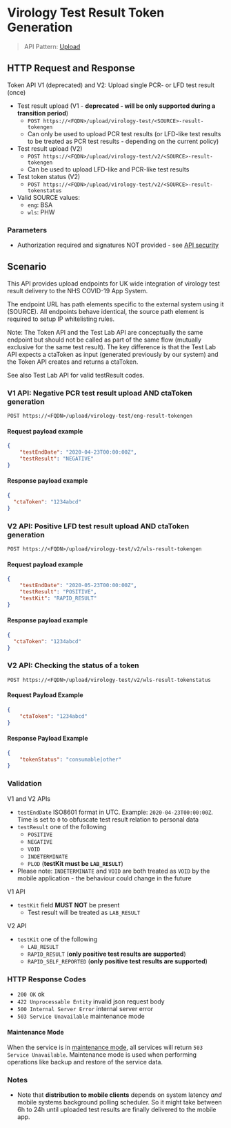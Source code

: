 # Virology Test Result Token Generation

> API Pattern: [Upload](../../../api-patterns.md#upload)

## HTTP Request and Response
Token API V1 (deprecated) and V2: Upload single PCR- or LFD test result (once)

- Test result upload (V1 - **deprecated - will be only supported during a transition period**)
  - ```POST https://<FQDN>/upload/virology-test/<SOURCE>-result-tokengen```
  - Can only be used to upload PCR test results (or LFD-like test results to be treated as PCR test results - depending on the current policy)
- Test result upload (V2)
  - ```POST https://<FQDN>/upload/virology-test/v2/<SOURCE>-result-tokengen```
  - Can be used to upload LFD-like and PCR-like test results
- Test token status (V2)
  - ```POST https://<FQDN>/upload/virology-test/v2/<SOURCE>-result-tokenstatus```
- Valid SOURCE values: 
  - `eng`: BSA
  - `wls`: PHW

### Parameters

- Authorization required and signatures NOT provided - see [API security](../../../api-security.md)

## Scenario

This API provides upload endpoints for UK wide integration of virology test result delivery to the NHS COVID-19 App System. 

The endpoint URL has path elements specific to the external system using it (SOURCE). All endpoints behave identical, the source path element is required to setup IP whitelisting rules.

Note: The Token API and the Test Lab API are conceptually the same endpoint but should not be called as part of the same flow (mutually exclusive for the same test result).  The key difference is that the Test Lab API expects a ctaToken as input (generated previously by our system) and the Token API creates and returns a ctaToken. 

See also Test Lab API for valid testResult codes.

### V1 API: Negative PCR test result upload AND ctaToken generation

```POST https://<FQDN>/upload/virology-test/eng-result-tokengen```

#### Request payload example
```json
{
    "testEndDate": "2020-04-23T00:00:00Z",
    "testResult": "NEGATIVE"
}
```

#### Response payload example
``` json
{
  "ctaToken": "1234abcd"
}
```

### V2 API: Positive LFD test result upload AND ctaToken generation

```POST https://<FQDN>/upload/virology-test/v2/wls-result-tokengen```

#### Request payload example
```json
{
    "testEndDate": "2020-05-23T00:00:00Z",
    "testResult": "POSITIVE",
    "testKit": "RAPID_RESULT"
}
```

#### Response payload example
``` json
{
  "ctaToken": "1234abcd"
}
```

### V2 API: Checking the status of a token

```POST https://<FQDN>/upload/virology-test/v2/wls-result-tokenstatus```

#### Request Payload Example
```json
{
    "ctaToken": "1234abcd"
}
```

#### Response Payload Example
```json
{
    "tokenStatus": "consumable|other"
}
```
### Validation

V1 and V2 APIs


- `testEndDate` ISO8601 format in UTC. Example: `2020-04-23T00:00:00Z`. Time is set to `0` to obfuscate test result relation to personal data
- `testResult` one of the following
  - `POSITIVE`
  - `NEGATIVE`
  - `VOID`
  - `INDETERMINATE`
  - `PLOD` (**testKit must be `LAB_RESULT`**)
- Please note: `INDETERMINATE` and `VOID` are both treated as `VOID` by the mobile application - the behaviour could change in the future


V1 API

- `testKit` field **MUST NOT** be present
  - Test result will be treated as `LAB_RESULT`

V2 API

- `testKit`  one of the following
  - `LAB_RESULT`  
  - `RAPID_RESULT` (**only positive test results are supported**)
  - `RAPID_SELF_REPORTED` (**only positive test results are supported**)
    

### HTTP Response Codes

  - `200 OK` ok
  - `422 Unprocessable Entity` invalid json request body
  - `500 Internal Server Error` internal server error
  - `503 Service Unavailable` maintenance mode

#### Maintenance Mode

When the service is in [maintenance mode](../../../../design/details/api-maintenance-mode.md), all services will return `503 Service Unavailable`. Maintenance mode is used when performing operations like backup and restore of the service data.

### Notes

- Note that **distribution to mobile clients** depends on system latency *and* mobile systems background polling scheduler. So it might take between 6h to 24h until uploaded test results are finally delivered to the mobile app.
